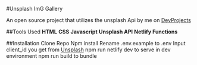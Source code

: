 #Unsplash ImG Gallery

An open source project that utilizes the unsplash Api by me on [DevProjects](http://www.codementor.io/projects)

##Tools Used
**HTML**
**CSS**
**Javascript**
**Unsplash API**
**Netlify Functions**

##Installation
Clone Repo
Npm install
Rename .env.example to .env
Input client_id you get from [Unsplash](https://unsplash.com/developers)
npm run netlify dev to serve in dev environment
npm run build to bundle
